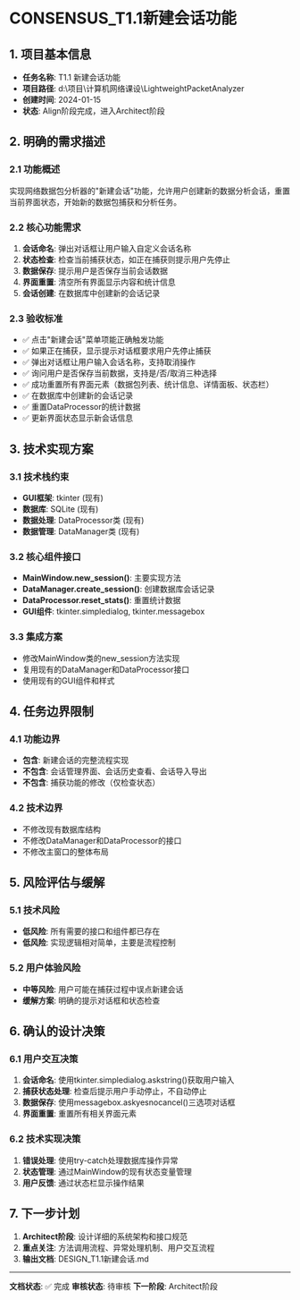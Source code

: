 # CONSENSUS_T1.1新建会话功能

## 1. 项目基本信息
- **任务名称**: T1.1 新建会话功能
- **项目路径**: d:\项目\计算机网络课设\LightweightPacketAnalyzer
- **创建时间**: 2024-01-15
- **状态**: Align阶段完成，进入Architect阶段

## 2. 明确的需求描述

### 2.1 功能概述
实现网络数据包分析器的"新建会话"功能，允许用户创建新的数据分析会话，重置当前界面状态，开始新的数据包捕获和分析任务。

### 2.2 核心功能需求
1. **会话命名**: 弹出对话框让用户输入自定义会话名称
2. **状态检查**: 检查当前捕获状态，如正在捕获则提示用户先停止
3. **数据保存**: 提示用户是否保存当前会话数据
4. **界面重置**: 清空所有界面显示内容和统计信息
5. **会话创建**: 在数据库中创建新的会话记录

### 2.3 验收标准
- ✅ 点击"新建会话"菜单项能正确触发功能
- ✅ 如果正在捕获，显示提示对话框要求用户先停止捕获
- ✅ 弹出对话框让用户输入会话名称，支持取消操作
- ✅ 询问用户是否保存当前数据，支持是/否/取消三种选择
- ✅ 成功重置所有界面元素（数据包列表、统计信息、详情面板、状态栏）
- ✅ 在数据库中创建新的会话记录
- ✅ 重置DataProcessor的统计数据
- ✅ 更新界面状态显示新会话信息

## 3. 技术实现方案

### 3.1 技术栈约束
- **GUI框架**: tkinter (现有)
- **数据库**: SQLite (现有)
- **数据处理**: DataProcessor类 (现有)
- **数据管理**: DataManager类 (现有)

### 3.2 核心组件接口
- **MainWindow.new_session()**: 主要实现方法
- **DataManager.create_session()**: 创建数据库会话记录
- **DataProcessor.reset_stats()**: 重置统计数据
- **GUI组件**: tkinter.simpledialog, tkinter.messagebox

### 3.3 集成方案
- 修改MainWindow类的new_session方法实现
- 复用现有的DataManager和DataProcessor接口
- 使用现有的GUI组件和样式

## 4. 任务边界限制

### 4.1 功能边界
- **包含**: 新建会话的完整流程实现
- **不包含**: 会话管理界面、会话历史查看、会话导入导出
- **不包含**: 捕获功能的修改（仅检查状态）

### 4.2 技术边界
- 不修改现有数据库结构
- 不修改DataManager和DataProcessor的接口
- 不修改主窗口的整体布局

## 5. 风险评估与缓解

### 5.1 技术风险
- **低风险**: 所有需要的接口和组件都已存在
- **低风险**: 实现逻辑相对简单，主要是流程控制

### 5.2 用户体验风险
- **中等风险**: 用户可能在捕获过程中误点新建会话
- **缓解方案**: 明确的提示对话框和状态检查

## 6. 确认的设计决策

### 6.1 用户交互决策
1. **会话命名**: 使用tkinter.simpledialog.askstring()获取用户输入
2. **捕获状态处理**: 检查后提示用户手动停止，不自动停止
3. **数据保存**: 使用messagebox.askyesnocancel()三选项对话框
4. **界面重置**: 重置所有相关界面元素

### 6.2 技术实现决策
1. **错误处理**: 使用try-catch处理数据库操作异常
2. **状态管理**: 通过MainWindow的现有状态变量管理
3. **用户反馈**: 通过状态栏显示操作结果

## 7. 下一步计划
1. **Architect阶段**: 设计详细的系统架构和接口规范
2. **重点关注**: 方法调用流程、异常处理机制、用户交互流程
3. **输出文档**: DESIGN_T1.1新建会话.md

---
**文档状态**: ✅ 完成
**审核状态**: 待审核
**下一阶段**: Architect阶段